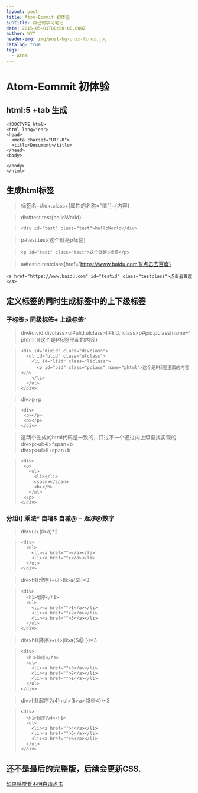 ```yaml
---
layout: post
title: Atom-Eommit 初体验
subtitle: 自己的学习笔记
date: 2015-05-01T00:00:00.000Z
author: WYY
header-img: img/post-bg-unix-linux.jpg
catalog: true
tags:
  - Atom
---
```


# Atom-Eommit 初体验

## html:5 +tab 生成

```
<!DOCTYPE html>
<html lang="en">
<head>
  <meta charset="UTF-8">
  <title>Document</title>
</head>
<body>

</body>
</html>
```

## 生成html标签

> 标签名+#id+.class+[属性的名称="值"]+{内容}<br>

> div#test.test{helloWorld}

> ```
> <div id="test" class="test">helloWorld</div>
> ```

> p#test.test{这个就是p标签}

> ```
> <p id="test" class="test">这个就是p标签</p>
> ```

> a#testid.testclass[href='<https://www.baidu.com']{点击去百度}>

```
<a href="https://www.baidu.com" id="testid" class="testclass">点击去百度</a>
```

## 定义标签的同时生成标签中的上下级标签

### 子标签> 同级标签+ 上级标签^

> div#divid.divclass>ul#ulid.ulclass>li#liid.liclass>p#pid.pclass[name='phtml']{这个是P标签里面的内容}

> ```
> <div id="divid" class="divclass">
>   <ul id="ulid" class="ulclass">
>     <li id="liid" class="liclass">
>       <p id="pid" class="pclass" name="phtml">这个是P标签里面的内容</p>
>     </li>
>   </ul>
> </div>
> ```

> div>p+p

> ```
> <div>
>  <p></p>
>  <p></p>
> </div>
> ```

> 这两个生成的html代码是一致的，只过不一个通过向上级查找实现的 div>p>ul>li>^span+b<br>
> div>p>ul>li+span+b

> ```
> <div>
>  <p>
>    <ul>
>      <li></li>
>      <span></span>
>      <b></b>
>    </ul>
>  </p>
> </div>
> ```

### 分组() 乘法* 自增$ 自减$@- 起序$@数字

> div>ul>(li>a)*2

> ```
> <div>
>   <ul>
>     <li><a href=""></a></li>
>     <li><a href=""></a></li>
>   </ul>
> </div>
> ```

> div>h1{增序}+ul>(li>a{$})*3

> ```
> <div>
>   <h1>增序</h1>
>   <ul>
>     <li><a href="">1</a></li>
>     <li><a href="">2</a></li>
>     <li><a href="">3</a></li>
>   </ul>
> </div>
> ```

> div>h1{降序}+ul>(li>a{$@-})*3

> ```
> <div>
>   <h1>降序</h1>
>   <ul>
>     <li><a href="">3</a></li>
>     <li><a href="">2</a></li>
>     <li><a href="">1</a></li>
>   </ul>
> </div>
> ```

> div>h1{起序为4}+ul>(li>a>{$@4})*3

> ```
> <div>
>   <h1>起序为4</h1>
>   <ul>
>     <li><a href="">4</a></li>
>     <li><a href="">5</a></li>
>     <li><a href="">6</a></li>
>   </ul>
> </div>
> ```

## 还不是最后的完整版，后续会更新CSS.

[如果感觉看不明白请点击](http://www.bkjia.com/webzh/1001004.html)
